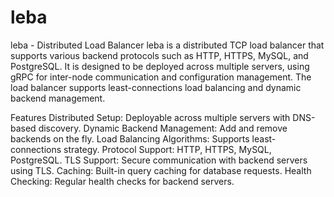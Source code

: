 # leba
leba - Distributed Load Balancer
leba is a distributed TCP load balancer that supports various backend protocols such as HTTP, HTTPS, MySQL, and PostgreSQL. It is designed to be deployed across multiple servers, using gRPC for inter-node communication and configuration management. The load balancer supports least-connections load balancing and dynamic backend management.

Features
Distributed Setup: Deployable across multiple servers with DNS-based discovery.
Dynamic Backend Management: Add and remove backends on the fly.
Load Balancing Algorithms: Supports least-connections strategy.
Protocol Support: HTTP, HTTPS, MySQL, PostgreSQL.
TLS Support: Secure communication with backend servers using TLS.
Caching: Built-in query caching for database requests.
Health Checking: Regular health checks for backend servers.

